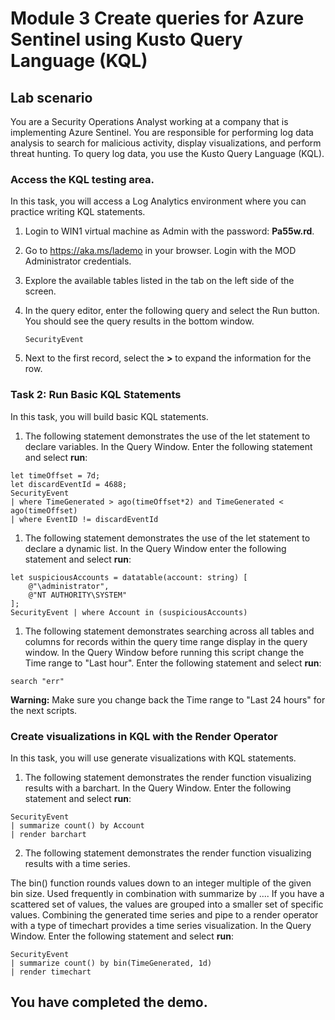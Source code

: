 # Module 3 Create queries for Azure Sentinel using Kusto Query Language (KQL)

## Lab scenario
You are a Security Operations Analyst working at a company that is implementing Azure Sentinel. You are responsible for performing log data analysis to search for malicious activity, display visualizations, and perform threat hunting. To query log data, you use the Kusto Query Language (KQL).

### Access the KQL testing area.

In this task, you will access a Log Analytics environment where you can practice writing KQL statements.

1. Login to WIN1 virtual machine as Admin with the password: **Pa55w.rd**.  

2. Go to https://aka.ms/lademo in your browser. Login with the MOD Administrator credentials. 

3. Explore the available tables listed in the tab on the left side of the screen.

4. In the query editor, enter the following query and select the Run button.  You should see the query results in the bottom window.

    ```KQL
    SecurityEvent
    ```

5. Next to the first record, select the **>** to expand the information for the row.

### Task 2: Run Basic KQL Statements

In this task, you will build basic KQL statements.

1. The following statement demonstrates the use of the let statement to declare variables. In the Query Window. Enter the following statement and select **run**: 


```KQL
let timeOffset = 7d;
let discardEventId = 4688;
SecurityEvent
| where TimeGenerated > ago(timeOffset*2) and TimeGenerated < ago(timeOffset)
| where EventID != discardEventId
```

1. The following statement demonstrates the use of the let statement to declare a dynamic list. In the Query Window enter the following statement and select **run**: 


```KQL
let suspiciousAccounts = datatable(account: string) [
    @"\administrator", 
    @"NT AUTHORITY\SYSTEM"
];
SecurityEvent | where Account in (suspiciousAccounts)
```

1. The following statement demonstrates searching across all tables and columns for records within the query time range display in the query window. In the Query Window before running this script change the Time range to "Last hour". Enter the following statement and select **run**: 

```KQL
search "err"
```

**Warning:** Make sure you change back the Time range to "Last 24 hours" for the next scripts.

### Create visualizations in KQL with the Render Operator

In this task, you will use generate visualizations with KQL statements.

1. The following statement demonstrates the render function visualizing results with a barchart. In the Query Window. Enter the following statement and select **run**: 

```KQL
SecurityEvent 
| summarize count() by Account
| render barchart
```

2. The following statement demonstrates the render function visualizing results with a time series.

The bin() function rounds values down to an integer multiple of the given bin size.  Used frequently in combination with summarize by .... If you have a scattered set of values, the values are grouped into a smaller set of specific values.  Combining the generated time series and pipe to a render operator with a type of timechart provides a time series visualization. In the Query Window. Enter the following statement and select **run**: 

```KQL
SecurityEvent 
| summarize count() by bin(TimeGenerated, 1d) 
| render timechart
```



## You have completed the demo.

